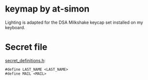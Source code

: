 # keymap by at-simon

Lighting is adapted for the DSA Milkshake keycap set installed on my keyboard.


# Secret file
[secret_definitions.h](secret_definitions.h):
```
#define LAST_NAME <LAST_NAME>
#define MAIL <MAIL>
```
